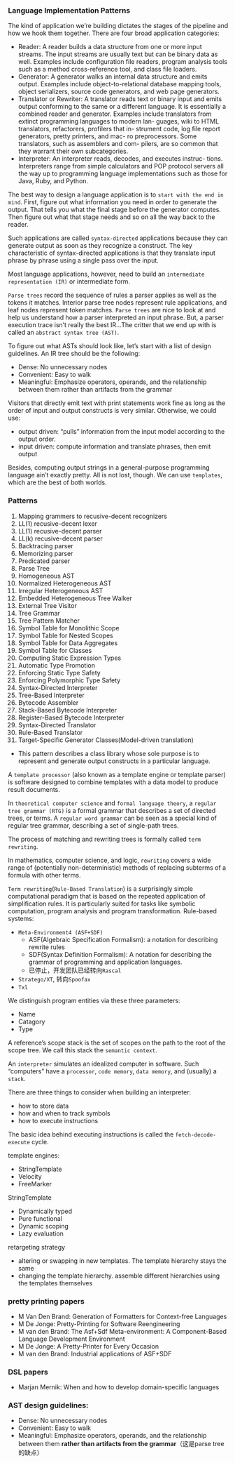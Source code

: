 ### Language Implementation Patterns
The kind of application we’re building dictates the stages of the pipeline and how we hook them together. There are four broad application categories:
- Reader: A reader builds a data structure from one or more input streams. The input streams are usually text but can be binary data as well. Examples include configuration file readers, program analysis tools such as a method cross-reference tool, and class file loaders.
- Generator: A generator walks an internal data structure and emits output. Examples include object-to-relational database mapping tools, object serializers, source code generators, and web page generators.
- Translator or Rewriter: A translator reads text or binary input and emits output conforming to the same or a different language. It is essentially a combined reader and generator. Examples include translators from extinct programming languages to modern lan- guages, wiki to HTML translators, refactorers, profilers that in- strument code, log file report generators, pretty printers, and mac- ro preprocessors. Some translators, such as assemblers and com- pilers, are so common that they warrant their own subcategories.
- Interpreter: An interpreter reads, decodes, and executes instruc- tions. Interpreters range from simple calculators and POP protocol servers all the way up to programming language implementations such as those for Java, Ruby, and Python.

The best way to design a language application is to `start with the end in mind`. First, figure out what information you need in order to generate the output. That tells you what the final stage before the generator computes. Then figure out what that stage needs and so on all the way back to the reader.

Such applications are called `syntax-directed` applications because they can generate output as soon as they recognize a construct. The key characteristic of syntax-directed applications is that they translate input phrase by phrase using a single pass over the input.

Most language applications, however, need to build an `intermediate representation (IR)` or intermediate form.

`Parse trees` record the sequence of rules a parser applies as well as the tokens it matches. Interior parse tree nodes represent rule applications, and leaf nodes represent token matches. `Parse trees` are nice to look at and help us understand how a parser interpreted an input phrase. But, a parser execution trace isn’t really the best IR...The critter that we end up with is called an `abstract syntax tree (AST)`.

To figure out what ASTs should look like, let’s start with a list of design guidelines. An IR tree should be the following:
- Dense: No unnecessary nodes
- Convenient: Easy to walk
- Meaningful: Emphasize operators, operands, and the relationship between them rather than artifacts from the grammar

Visitors that directly emit text with print statements work fine as long as the order of input and output constructs is very similar. Otherwise, we could use:
- output driven: “pulls” information from the input model according to the output order.
- input driven: compute information and translate phrases, then emit output

Besides, computing output strings in a general-purpose programming language ain’t exactly pretty. All is not lost, though. We can use `templates`, which are the best of both worlds.

### Patterns
1. Mapping grammers to recusive-decent recognizers
2. LL(1) recusive-decent lexer
3. LL(1) recusive-decent parser
4. LL(k) recusive-decent parser
5. Backtracing parser
6. Memorizing parser
7. Predicated parser
8. Parse Tree
9. Homogeneous AST
10. Normalized Heterogeneous AST
11. Irregular Heterogeneous AST
12. Embedded Heterogeneous Tree Walker
13. External Tree Visitor
14. Tree Grammar
15. Tree Pattern Matcher
16. Symbol Table for Monolithic Scope
17. Symbol Table for Nested Scopes
18. Symbol Table for Data Aggregates
19. Symbol Table for Classes
20. Computing Static Expression Types
21. Automatic Type Promotion
22. Enforcing Static Type Safety
23. Enforcing Polymorphic Type Safety
24. Syntax-Directed Interpreter
25. Tree-Based Interpreter
26. Bytecode Assembler
27. Stack-Based Bytecode Interpreter
28. Register-Based Bytecode Interpreter
29. Syntax-Directed Translator
30. Rule-Based Translator
31. Target-Specific Generator Classes(Model-driven translation)
- This pattern describes a class library whose sole purpose is to represent and generate output constructs in a particular language.

A `template processor` (also known as a template engine or template parser) is software designed to combine templates with a data model to produce result documents.

In `theoretical computer science` and `formal language theory`, a `regular tree grammar (RTG)` is a formal grammar that describes a set of directed trees, or terms. A `regular word grammar` can be seen as a special kind of regular tree grammar, describing a set of single-path trees.

The process of matching and rewriting trees is formally called `term rewriting`.

In mathematics, computer science, and logic, `rewriting` covers a wide range of (potentially non-deterministic) methods of replacing subterms of a formula with other terms.

`Term rewriting`(`Rule-Based Translation`) is a surprisingly simple computational paradigm that is based on the repeated application of simplification rules. It is particularly suited for tasks like symbolic computation, program analysis and program transformation. Rule-based systems:
- `Meta-Environment4 (ASF+SDF)`
    - ASF(Algebraic Specification Formalism): a notation for describing rewrite rules
    - SDF(Syntax Definition Formalism): A notation for describing the grammar of programming and application languages.
    - 已停止，开发团队已经转向`Rascal`
- `Stratego/XT`, 转向`Spoofax`
- `Txl`

We distinguish program entities via these three parameters:
- Name
- Catagory
- Type

A reference’s scope stack is the set of scopes on the path to the root of the scope tree. We call this stack the `semantic context`.

An `interpreter` simulates an idealized computer in software. Such “computers” have a `processor`, `code memory`, `data memory`, and (usually) a `stack`.

There are three things to consider when building an interpreter:
- how to store data
- how and when to track symbols
- how to execute instructions

The basic idea behind executing instructions is called the `fetch-decode-execute` cycle.

template engines:
- StringTemplate
- Velocity
- FreeMarker

StringTemplate
- Dynamically typed
- Pure functional
- Dynamic scoping
- Lazy evaluation

retargeting strategy
- altering or swapping in new templates. The template hierarchy stays the same
- changing the template hierarchy. assemble different hierarchies using the templates themselves

### pretty printing papers
- M Van Den Brand: Generation of Formatters for Context-free Languages
- M De Jonge: Pretty-Printing for Software Reengineering
- M van den Brand: The Asf+Sdf Meta-environment: A Component-Based Language Development Environment
- M De Jonge: A Pretty-Printer for Every Occasion
- M van den Brand: Industrial applications of ASF+SDF

### DSL papers
- Marjan Mernik: When and how to develop domain-specific languages

### AST design guidelines:
- Dense: No unnecessary nodes
- Convenient: Easy to walk
- Meaningful: Emphasize operators, operands, and the relationship between them **rather than artifacts from the grammar**（这是parse tree的缺点）

